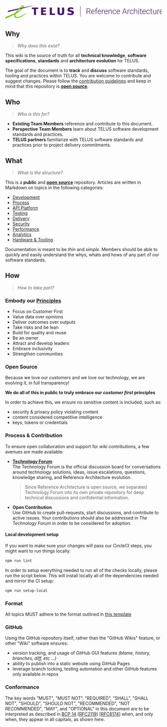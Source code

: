 # ![Reference Architecture](assets/logo.svg "Reference Architecture")

## Why

> _Why does this exist?_

This wiki is the source of truth for all **technical knowledge**, **software specifications**, **standards** and **architecture evolution** for TELUS.

The goal of the document is to **track** and **discuss** software standards, tooling and practices within TELUS. You are welcome to contribute and suggest changes. Please follow the [contribution guidelines](.github/CONTRIBUTING.md) and keep in mind that this repository is [**open source**](#open-source).

## Who

> _Who is this for?_

- **Existing Team Members** reference and contribute to this document.
- **Perspective Team Members** learn about TELUS software development standards and practices.
- **TELUS partners** familiarize with TELUS software standards and practices prior to project delivery commitments.

## What

> _What is the structure?_

This is a **public** and [**open source**](#open-source) repository. Articles are written in Markdown on topics in the following categories:

- [Development](development/README.md)
- [Process](process/README.md)
- [API Platform](api/README.md)
- [Testing](testing/README.md)
- [Delivery](delivery/README.md)
- [Security](security/README.md)
- [Performance](performance/README.md)
- [Analytics](analytics/README.md)
- [Hardware & Tooling](equipment/README.md)

Documentation is meant to be _thin_ and _simple_. Members should be able to quickly and easily understand the whys, whats and hows of any part of our software standards.
## How

> _How to take part?_

### Embody our [Principles][digital-principles]

- Focus on Customer First
- Value data over opinions
- Deliver outcomes over outputs
- Take risks and be lean
- Build for quality and reuse
- Be an owner
- Attract and develop leaders
- Embrace inclusivity
- Strengthen communities

### Open Source

Because we love our customers and we love our technology, we are evolving it, in full transparency!

<!--lint disable no-emphasis-as-heading-->
**We do all of this in public to truly embrace our _customer first_ principles**

In order to achieve this, we ensure no sensitive content is included, such as:

- security & privacy policy violating content
- content considered competitive intelligence
- keys, tokens or credentials

### Process & Contribution

To ensure open collaboration and support for wiki contributions, a few avenues are made available:

- [**Technology Forum**][technology-forum]  
  The Technology Forum is the official discussion board for conversations around
  technology solutions, ideas, issue escalations, questions, knowledge sharing,
  and Reference Architecture evolution.

  > Since Reference Architecture is open source, we separated Technology Forum into
  > its own private repository for deep technical discussions and confidential information.

- **Open Contribution**  
  Use GitHub to create pull-requests, start discussions, and contribute to active issues.
  Your contributions should also be addressed in _The Technology Forum_ in order to be considered for adoption.

#### Local development setup

If you want to make sure your changes will pass our CircleCI steps, you might want to run things locally:

```bash
npm run lint
```

In order to setup everything needed to run all of the checks locally, please run the script below. This will install locally all of the dependencies needed and mirror the CI setup:

```bash
npm run setup-local
```

### Format

All topics MUST adhere to the format outlined in [this template](.template.md)

### GitHub

Using the GitHub repository itself, rather than the "GitHub Wikis" feature, or other "Wiki" software ensures:

- version tracking, and usage of GitHub GUI features _(blame, history, branches, diff, etc ...)_
- ability to publish into a static website using GitHub Pages
- leverage branch locking, testing automation and other GitHub features only available in repos

### Conformance

The key words "MUST", "MUST NOT", "REQUIRED", "SHALL", "SHALL NOT", "SHOULD", "SHOULD NOT", "RECOMMENDED", "NOT RECOMMENDED", "MAY", and "OPTIONAL" in this document are to be interpreted as described in [BCP 14][bcp14] [[RFC2119][rfc2119]] [[RFC8174][rfc8174]] when, and only when, they appear in all capitals, as shown here.

[digital-principles]: https://www.telus.com/en/digital/about-us/our-principles
[technology-forum]: https://github.com/telus/technology-forum
[bcp14]: https://tools.ietf.org/html/bcp14
[rfc2119]: https://tools.ietf.org/html/rfc2119
[rfc8174]: https://tools.ietf.org/html/rfc8174
